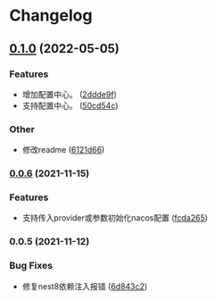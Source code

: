 # Changelog
## [0.1.0](https://github.com/zcws/nest-nacos/compare/v0.0.6...v0.1.0) (2022-05-05)


### Features

* 增加配置中心。 ([2ddde9f](https://github.com/zcws/nest-nacos/commit/2ddde9fbf219aa75e769e78e9d4e2e3d8e577745))
* 支持配置中心。 ([50cd54c](https://github.com/zcws/nest-nacos/commit/50cd54c5005aa88578ba9752464469b44ae2f8d1))


### Other

* 修改readme ([6121d66](https://github.com/zcws/nest-nacos/commit/6121d66fe739bf612f08468c569e96d0ca8f8fbd))

### [0.0.6](https://github.com/Steppenwolf1900/nest-nacos/compare/v0.0.5...v0.0.6) (2021-11-15)


### Features

* 支持传入provider或参数初始化nacos配置 ([fcda265](https://github.com/Steppenwolf1900/nest-nacos/commit/fcda2658334e8182c9bebe871a9237d4d6fa51ca))

### 0.0.5 (2021-11-12)


### Bug Fixes

* 修复nest8依赖注入报错 ([6d843c2](https://github.com/Steppenwolf1900/nest-nacos/commit/6d843c264004a7a0837471c6a3b707f6a6ff9043))
